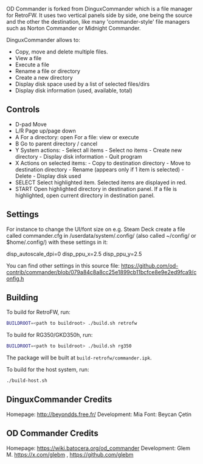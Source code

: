 OD Commander is forked from DinguxCommander which is a file manager for RetroFW.
It uses two vertical panels side by side, one being the source and the other the destination, like many 'commander-style' file managers such as Norton Commander or Midnight Commander.

DinguxCommander allows to:

* Copy, move and delete multiple files.
* View a file
* Execute a file
* Rename a file or directory
* Create a new directory
* Display disk space used by a list of selected files/dirs
* Display disk information (used, available, total)


## Controls

* D-pad         Move
* L/R           Page up/page down
* A             For a directory: open
                For a file: view or execute
* B             Go to parent directory / cancel
* Y             System actions:
                  - Select all items
                  - Select no items
                  - Create new directory
                  - Display disk information
                  - Quit program
* X             Actions on selected items:
                  - Copy to destination directory
                  - Move to destination directory
                  - Rename (appears only if 1 item is selected)
                  - Delete
                  - Display disk used
* SELECT        Select highlighted item.
                Selected items are displayed in red.
* START         Open highlighted directory in destination panel.
                If a file is highlighted, open current directory in destination panel.


## Settings

For instance to change the UI/font size on e.g. Steam Deck create a file called commander.cfg in /userdata/system/.config/ (also called ~/config/ or $home/.config/) with these settings in it:

disp_autoscale_dpi=0
disp_ppu_x=2.5
disp_ppu_y=2.5

You can find other settings in this source file:
https://github.com/od-contrib/commander/blob/079a84c8a8cc25e1899cb11bcfce8e9e2ed9fca9/config.h



## Building

To build for RetroFW, run:

```bash
BUILDROOT=<path to buildroot> ./build.sh retrofw
```

To build for RG350/GKD350h, run:

```bash
BUILDROOT=<path to buildroot> ./build.sh rg350
```

The package will be built at `build-retrofw/commander.ipk`.

To build for the host system, run:

```bash
./build-host.sh
```


## DinguxCommander Credits

Homepage:      http://beyondds.free.fr/
Development:   Mia
Font:          Beycan Çetin


## OD Commander Credits

Homepage:      https://wiki.batocera.org/od_commander
Development:   Glem M. https://x.com/glebm , https://github.com/glebm
